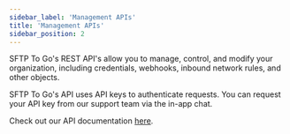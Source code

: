 ```yaml
---
sidebar_label: 'Management APIs'
title: 'Management APIs'
sidebar_position: 2
---
```

SFTP To Go's REST API's allow you to manage, control, and modify your organization, including credentials, webhooks, inbound network rules, and other objects.

SFTP To Go's API uses API keys to authenticate requests. You can request your API key from our support team via the in-app chat.

Check out our API documentation [here](https://sftptogo.com/blog/api-reference/).